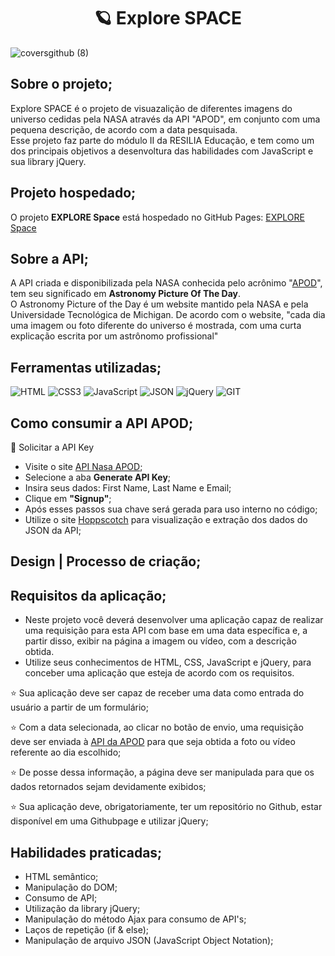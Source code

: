 <h1 align="center"> 🪐 Explore SPACE </h1>

![coversgithub (8)](https://user-images.githubusercontent.com/101408372/167157863-2de17a2b-17b4-4dde-97ff-175a6218914f.png)

## **Sobre o projeto;**
Explore SPACE é o projeto de visuazalição de diferentes imagens do universo cedidas pela NASA através da API "APOD", em conjunto com uma pequena descrição, de acordo com a data pesquisada. <br>
Esse projeto faz parte do módulo II da RESILIA Educação, e tem como um dos principais objetivos a desenvoltura das habilidades com JavaScript e sua library jQuery. 

## **Projeto hospedado;**

O projeto **EXPLORE Space** está hospedado no GitHub Pages: [EXPLORE Space](https://guimaraesadev.github.io/exploringspaceAPOD/)

## **Sobre a API;**

A API criada e disponibilizada pela NASA conhecida pelo acrônimo "[APOD](https://api.nasa.gov/)", tem seu significado em **Astronomy Picture Of The Day**.  <br>
O Astronomy Picture of the Day é um website mantido pela NASA e pela Universidade Tecnológica de Michigan. De acordo com o website, "cada dia uma imagem ou foto diferente do universo é mostrada, com uma curta explicação escrita por um astrônomo profissional"

## **Ferramentas utilizadas;**
![HTML](https://img.shields.io/badge/HTML5-E34F26?style=for-the-badge&logo=html5&logoColor=white
)
![CSS3](https://img.shields.io/badge/CSS3-1572B6?style=for-the-badge&logo=css3&logoColor=white
)
![JavaScript](https://img.shields.io/badge/JavaScript-323330?style=for-the-badge&logo=javascript&logoColor=F7DF1E
)
![JSON](https://img.shields.io/badge/json-5E5C5C?style=for-the-badge&logo=json&logoColor=white
)
![jQuery](https://img.shields.io/badge/jQuery-0769AD?style=for-the-badge&logo=jquery&logoColor=white
)
![GIT](https://img.shields.io/badge/GIT-E44C30?style=for-the-badge&logo=git&logoColor=white
)


## **Como consumir a API APOD;**

💫 Solicitar a API Key

- Visite o site [API Nasa APOD](https://api.nasa.gov/); 
- Selecione a aba **Generate API Key**;
- Insira seus dados: First Name, Last Name e Email;
- Clique em **"Signup"**;
- Após esses passos sua chave será gerada para uso interno no código;
- Utilize o site [Hoppscotch](https://hoppscotch.io/pt-br/) para visualização e extração dos dados do JSON da API; 



## **Design | Processo de criação;**



## **Requisitos da aplicação;**

- Neste projeto você deverá desenvolver uma aplicação capaz de realizar uma
requisição para esta API com base em uma data específica e, a partir disso, exibir
na página a imagem ou vídeo, com a descrição obtida. <br>
- Utilize seus conhecimentos de HTML, CSS, JavaScript e jQuery, para conceber
uma aplicação que esteja de acordo com os requisitos. <br>

⭐ Sua aplicação deve ser capaz de receber uma data como entrada do usuário a
partir de um formulário;

⭐ Com a data selecionada, ao clicar no botão de envio, uma requisição deve ser
enviada à [API da APOD](https://api.nasa.gov/planetary/apod ) para que seja
obtida a foto ou vídeo referente ao dia escolhido;

⭐ De posse dessa informação, a página deve ser manipulada para que os dados
retornados sejam devidamente exibidos;

⭐ Sua aplicação deve, obrigatoriamente, ter um repositório no Github, estar
disponível em uma Githubpage e utilizar jQuery;

## **Habilidades praticadas;** 
- HTML semântico; 
- Manipulação do DOM;
- Consumo de API; 
- Utilização da library jQuery; 
- Manipulação do método Ajax para consumo de API's; 
- Laços de repetição (if & else); 
- Manipulação de arquivo JSON (JavaScript Object Notation);
